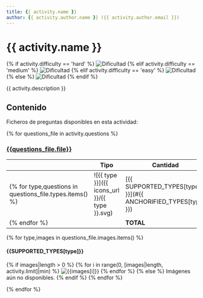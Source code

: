 ```yaml
---
title: {{ activity.name }}
author: {{ activity.author.name }} ({{ activity.author.email }})
---
```


# {{ activity.name }}

{% if activity.difficulty == 'hard' %}
![Dificultad](https://img.shields.io/badge/Dificultad-Alta-red)
{% elif activity.difficulty == 'medium' %}
![Dificultad](https://img.shields.io/badge/Dificultad-Media-yellow)
{% elif activity.difficulty == 'easy' %}
![Dificultad](https://img.shields.io/badge/Dificultad-Baja-green)
{% else %}
![Dificultad](https://img.shields.io/badge/Desconocida-gray)
{% endif %}

{{ activity.description }}

## Contenido

Ficheros de preguntas disponibles en esta actividad:

{% for questions_file in activity.questions %}
### [{{questions_file.file}}]({{questions_file.url}})

|   | Tipo              | Cantidad                   |
| - | ----------------- | -------------------------- |
{% for type,questions in questions_file.types.items() %}| ![{{ type }}]({{ icons_url }}/{{ type }}.svg) | [{{ SUPPORTED_TYPES[type] }}](#{{ ANCHORIFIED_TYPES[type] }}) | {{ questions|length }} |
{% endfor %}|   | **TOTAL**         | {{ questions_file.total }} |

{% for type,images in questions_file.images.items() %}
#### {{SUPPORTED_TYPES[type]}}
{% if images|length > 0 %}
{% for i in range(0, [images|length, activity.limit]|min) %}
![{{images[i]}}](images/{{images[i]}})
{% endfor %}
{% else %}
Imágenes aún no disponibles.
{% endif %}
{% endfor %}

{% endfor %}
